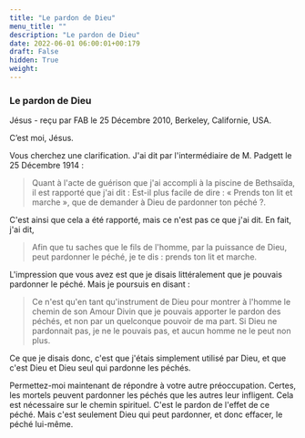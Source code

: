 ```yaml
---
title: "Le pardon de Dieu"
menu_title: ""
description: "Le pardon de Dieu"
date: 2022-06-01 06:00:01+00:179
draft: False
hidden: True
weight:
---
```

### Le pardon de Dieu

Jésus - reçu par FAB le 25 Décembre 2010, Berkeley, Californie, USA.

C’est moi, Jésus.

Vous cherchez une clarification. J'ai dit par l'intermédiaire de M. Padgett le 25 Décembre 1914 :

> Quant à l'acte de guérison que j'ai accompli à la piscine de Bethsaïda, il est rapporté que j'ai dit : Est-il plus facile de dire : « Prends ton lit et marche », que de demander à Dieu de pardonner ton péché ?.

C'est ainsi que cela a été rapporté, mais ce n'est pas ce que j'ai dit. En fait, j'ai dit,

> Afin que tu saches que le fils de l'homme, par la puissance de Dieu, peut pardonner le péché, je te dis : prends ton lit et marche.

L'impression que vous avez est que je disais littéralement que je pouvais pardonner le péché. Mais je poursuis en disant :

> Ce n'est qu'en tant qu'instrument de Dieu pour montrer à l'homme le chemin de son Amour Divin que je pouvais apporter le pardon des péchés, et non par un quelconque pouvoir de ma part. Si Dieu ne pardonnait pas, je ne le pouvais pas, et aucun homme ne le peut non plus.

Ce que je disais donc, c'est que j'étais simplement utilisé par Dieu, et que c'est Dieu et Dieu seul qui pardonne les péchés.

Permettez-moi maintenant de répondre à votre autre préoccupation. Certes, les mortels peuvent pardonner les péchés que les autres leur infligent. Cela est nécessaire sur le chemin spirituel. C'est le pardon de l'effet de ce péché. Mais c'est seulement Dieu qui peut pardonner, et donc effacer, le péché lui-même.
